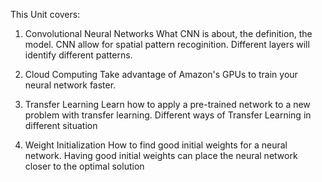 This Unit covers:
1. Convolutional Neural Networks
What CNN is about, the definition, the model.
CNN allow for spatial pattern recoginition. Different layers will identify different patterns.

2. Cloud Computing
Take advantage of Amazon's GPUs to train your neural network faster.

3. Transfer Learning
Learn how to apply a pre-trained network to a new problem with transfer learning. Different ways of Transfer Learning in different situation


4. Weight Initialization
How to find good initial weights for a neural network. Having good initial weights can place the neural network closer to the optimal solution

